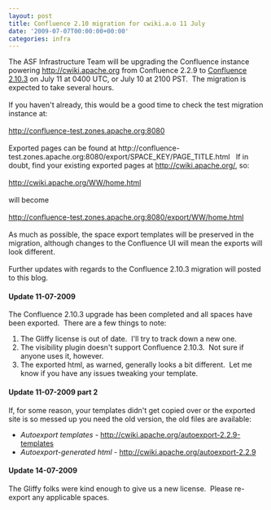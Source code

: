 ```yaml
---
layout: post
title: Confluence 2.10 migration for cwiki.a.o 11 July
date: '2009-07-07T00:00:00+00:00'
categories: infra
---
```

<p>
The ASF Infrastructure Team will be upgrading the Confluence instance powering <a href="http://cwiki.apache.org">http://cwiki.apache.org</a> from Confluence 2.2.9 to <a href="http://confluence.atlassian.com/display/DOC/Confluence%202.10%20Release%20Notes">Confluence 2.10.3</a> on July 11 at 0400 UTC, or July 10 at 2100 PST.&nbsp; The migration is expected to take several hours. &nbsp;<br /><br />If you haven't already, this would be a good time to check the test migration instance at:<br /><br /><a href="http://confluence-test.zones.apache.org:8080">http://confluence-test.zones.apache.org:8080</a><br /><br />Exported pages can be found at http://confluence-test.zones.apache.org:8080/export/SPACE_KEY/PAGE_TITLE.html&nbsp;&nbsp; If in doubt, find your existing exported pages at <a href="http://cwiki.apache.org/">http://cwiki.apache.org/</a>, so:<br /><br /><a href="http://cwiki.apache.org/WW/home.html">http://cwiki.apache.org/WW/home.html</a><br /><br />will become<br /><br /><a href="http://confluence-test.zones.apache.org:8080/export/WW/home.html">http://confluence-test.zones.apache.org:8080/export/WW/home.html</a><br /><br />As much as possible, the space export templates will be preserved in the migration, although changes to the Confluence UI will mean the exports will look different.<br /><br />Further updates with regards to the Confluence 2.10.3 migration will posted to this blog.</p><h4>Update 11-07-2009</h4><p>The Confluence 2.10.3 upgrade has been completed and all spaces have been exported.&nbsp; There are a few things to note:</p><ol><li>The Gliffy license is out of date.&nbsp; I'll try to track down a new one.</li><li>The visibility plugin doesn't support Confluence 2.10.3.&nbsp; Not sure if anyone uses it, however.</li><li>The exported html, as warned, generally looks a bit different.&nbsp; Let me know if you have any issues tweaking your template.</li></ol><h4>Update 11-07-2009 part 2</h4><p>If, for some reason, your templates didn't get copied over or the exported site is so messed up you need the old version, the old files are available:</p><ul><li><i>Autoexport templates</i> - <a href="http://cwiki.apache.org/autoexport-2.2.9-templates">http://cwiki.apache.org/autoexport-2.2.9-templates</a></li><li><i>Autoexport-generated html</i> - <a href="http://cwiki.apache.org/autoexport-2.2.9">http://cwiki.apache.org/autoexport-2.2.9</a></li></ul><h4>Update 14-07-2009</h4>The Gliffy folks were kind enough to give us a new license.&nbsp; Please re-export any applicable spaces.<br />
